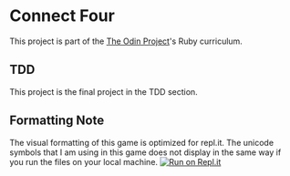 # Connect Four
This project is part of the [The Odin Project](https://www.theodinproject.com/courses/ruby-programming/lessons/testing-your-ruby-code)'s Ruby curriculum. 

## TDD
This project is the final project in the TDD section.

## Formatting Note
The visual formatting of this game is optimized for repl.it. The unicode symbols that I am using in this game does not display in the same way if you run the files on your local machine. 
[![Run on Repl.it](https://repl.it/badge/github/rlmoser99/ruby_connect_four)](https://repl.it/github/rlmoser99/ruby_connect_four)